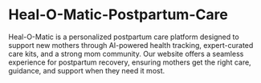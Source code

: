 # Heal-O-Matic-Postpartum-Care
Heal-O-Matic is a personalized postpartum care platform designed to support new mothers through AI-powered health tracking, expert-curated care kits, and a strong mom community. Our website offers a seamless experience for postpartum recovery, ensuring mothers get the right care, guidance, and support when they need it most.
